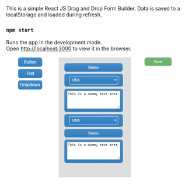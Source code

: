 This is a simple React JS Drag and Drop Form Builder. Data is saved to a localStorage and loaded during refresh.

### `npm start`

Runs the app in the development mode.<br />
Open [http://localhost:3000](http://localhost:3000) to view it in the browser.

![alt text](https://github.com/ShashankSuresh/ReactJS-DragDrop-FormBuilder/blob/master/src/images/image.PNG)
